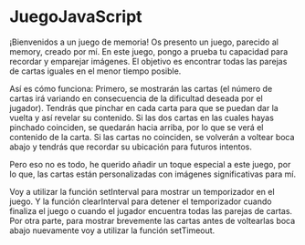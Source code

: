 # JuegoJavaScript

¡Bienvenidos a un juego de memoria! Os presento un juego, parecido al memory, creado por mí.
En este juego, pongo a prueba tu capacidad para recordar y emparejar imágenes. El objetivo es encontrar todas las parejas de cartas iguales en el menor tiempo posible.

Así es cómo funciona:
Primero, se mostrarán las cartas (el número de cartas irá variando en consecuencia de la dificultad deseada por el jugador).
Tendrás que pinchar en cada carta para que se puedan dar la vuelta y así revelar su contenido.
Si las dos cartas en las cuales hayas pinchado coinciden, se quedarán hacia arriba, por lo que se verá el contenido de la carta.
Si las cartas no coinciden, se volverán a voltear boca abajo y tendrás que recordar su ubicación para futuros intentos.

Pero eso no es todo, he querido añadir un toque especial a este juego, por lo que, las cartas están personalizadas con imágenes significativas para mí.


Voy a utilizar la función setInterval para mostrar un temporizador en el juego. Y la función clearInterval para detener el temporizador cuando finaliza el juego o cuando el jugador encuentra todas las parejas de cartas.
Por otra parte, para mostrar brevemente las cartas antes de voltearlas boca abajo nuevamente voy a utilizar la función setTimeout.
